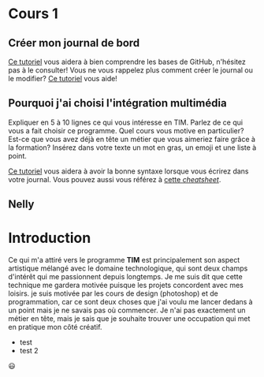 # Cours 1
## Créer mon journal de bord
[Ce tutoriel](https://guides.github.com/activities/hello-world/) vous aidera à bien comprendre les bases de GitHub, n'hésitez pas à le consulter!
Vous ne vous rappelez plus comment créer le journal ou le modifier? [Ce tutoriel](https://youtu.be/lX3bpuLK_Sg) vous aide! 

## Pourquoi j'ai choisi l'intégration multimédia
Expliquer en 5 à 10 lignes ce qui vous intéresse en TIM. Parlez de ce qui vous a fait choisir ce programme. Quel cours vous motive en particulier? Est-ce que vous avez déjà en tête un métier que vous aimeriez faire grâce à la formation? Insérez dans votre texte un mot en gras, un emoji et une liste à point. 

[Ce tutoriel](https://guides.github.com/features/mastering-markdown/) vous aidera à avoir la bonne syntaxe lorsque vous écrirez dans votre journal. Vous pouvez aussi vous référez à [cette *cheatsheet*](https://github.com/tchapi/markdown-cheatsheet/blob/master/README.md). 

## Nelly
# Introduction

Ce qui m'a attiré vers le programme **TIM** est principalement son aspect artistique mélangé avec le domaine technologique, qui sont deux champs d'intérêt qui me passionnent depuis longtemps. Je me suis dit que cette technique me gardera motivée puisque les projets concordent avec mes loisirs. je suis motivée par les cours de design (photoshop) et de programmation, car ce sont deux choses que j'ai voulu me lancer dedans à un point mais je ne savais pas où commencer. Je n'ai pas exactement un métier en tête, mais je sais que je souhaite trouver une occupation qui met en pratique mon côté créatif.  

* test
* test 2

😃

